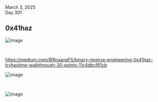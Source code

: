 March 3, 2025<br>
Day 301<br>

<h2>0x41haz</h2>


![image](https://github.com/user-attachments/assets/18d59cd3-8e64-4c1c-9481-31b4d81c4ace)

<br>

https://medium.com/@RosanaFS/binary-reverse-engineering-0x41haz-tryhackme-walkthrough-30-points-11c4dbcf61cb

![image](https://github.com/user-attachments/assets/d6d30b8c-2a94-4f5b-ae52-de61cf104aa1)

<br>


![image](https://github.com/user-attachments/assets/d4bb7079-2e67-42c9-ab57-61e41c81fe78)

